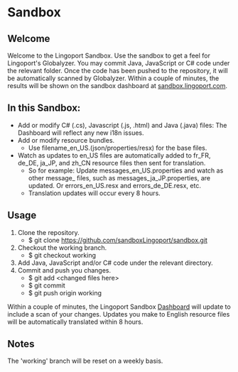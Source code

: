 # Sandbox

## Welcome
Welcome to the Lingoport Sandbox. Use the sandbox to get a feel for Lingoport's
Globalyzer. You may commit Java, JavaScript or C# code under the relevant
folder. Once the code has been pushed to the repository, it will be
automatically scanned by Globalyzer. Within a couple of minutes, the results
will be shown on the sandbox dashboard at [sandbox.lingoport.com](http://sandbox.lingoport.com/dashboard/index?id=Lingoport.Sandbox%3Ascan).

## In this Sandbox:

+ Add or modify C# (.cs), Javascript (.js, .html) and Java (.java) files: The Dashboard will reflect any new i18n issues.
+ Add or modify resource bundles.
  + Use filename\_en\_US.(json/properties/resx) for the base files.
+ Watch as updates to en\_US files are automatically added to fr\_FR, de\_DE, ja\_JP, and zh\_CN resource files then sent for translation.
  + So for example: Update messages\_en\_US.properties and watch as other message\_ files, such as messages\_ja\_JP.properties, are updated. Or errors\_en\_US.resx and errors\_de\_DE.resx, etc.
  + Translation updates will occur every 8 hours.

## Usage

1. Clone the repository.
   * $ git clone https://github.com/sandboxLingoport/sandbox.git
2. Checkout the working branch.
   * $ git checkout working
3. Add Java, JavaScript and/or C# code under the relevant directory.
4. Commit and push you changes.
   * $ git add &lt;changed files here&gt;
   * $ git commit
   * $ git push origin working

Within a couple of minutes, the Lingoport Sandbox
[Dashboard](http://sandbox.lingoport.com/dashboard/index?id=Lingoport.Sandbox%3Ascan) will update to include a scan of your changes. Updates you make to English resource files will be automatically translated within 8 hours.

## Notes

The 'working' branch will be reset on a weekly basis.
